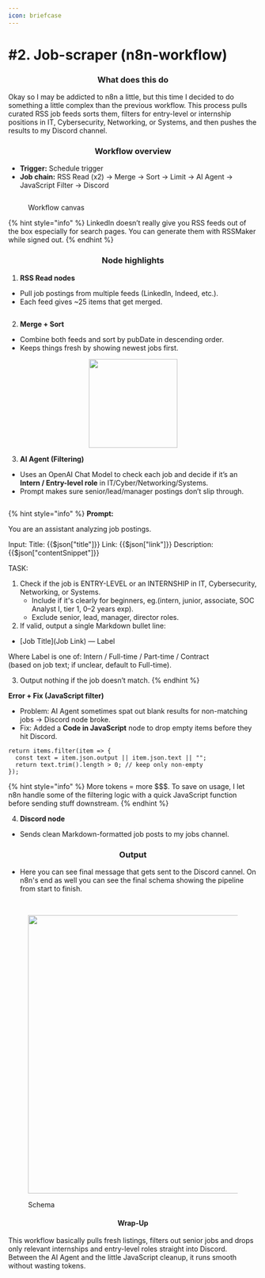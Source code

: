```yaml
---
icon: briefcase
---
```


# #2. Job-scraper (n8n-workflow)

<h3 align="center">What does this do</h3>

Okay so I may be addicted to n8n a little, but this time I decided to do something a little complex than the previous workflow. This process pulls curated RSS job feeds sorts them, filters for entry-level or internship positions in IT, Cybersecurity, Networking, or Systems, and then pushes the results to my Discord channel.



<h3 align="center">Workflow overview</h3>

* **Trigger:** Schedule trigger
* **Job chain:** RSS Read (x2) → Merge → Sort → Limit → AI Agent → JavaScript Filter → Discord

<figure><img src="../../.gitbook/assets/4e1c88bc-db7d-4252-9c73-ef5b437c9b9e.png" alt=""><figcaption><p>Workflow canvas</p></figcaption></figure>

{% hint style="info" %}
LinkedIn doesn’t really give you RSS feeds out of the box especially for search pages. You can generate them with RSSMaker while signed out.
{% endhint %}



<h3 align="center">Node highlights</h3>

1. **RSS Read nodes**

* Pull job postings from multiple feeds (LinkedIn, Indeed, etc.).
* Each feed gives \~25 items that get merged.

<figure><img src="../../.gitbook/assets/f18c1fd8-a669-4886-b200-848902df0d05.png" alt=""><figcaption></figcaption></figure>

2. **Merge + Sort**

* Combine both feeds and sort by pubDate in descending order.
* Keeps things fresh by showing newest jobs first.

<div align="center" data-full-width="true"><figure><img src="../../.gitbook/assets/3f333013-7822-49ce-857b-baab466c0390.png" alt="" width="179"><figcaption></figcaption></figure></div>

3. **AI Agent (Filtering)**

* Uses an OpenAI Chat Model to check each job and decide if it’s an **Intern / Entry-level role** in IT/Cyber/Networking/Systems.
* Prompt makes sure senior/lead/manager postings don’t slip through.

<figure><img src="../../.gitbook/assets/229b8814-b722-4015-94d3-00c9da411add (1).png" alt=""><figcaption></figcaption></figure>

{% hint style="info" %}
**Prompt:**&#x20;

You are an assistant analyzing job postings.

Input: Title: \{{$json\["title"]\}} Link: \{{$json\["link"]\}} Description: \{{$json\["contentSnippet"]\}}

TASK:

1. Check if the job is ENTRY-LEVEL or an INTERNSHIP in IT, Cybersecurity, Networking, or Systems.
   * Include if it's clearly for beginners, eg.(intern, junior, associate, SOC Analyst I, tier 1, 0–2 years exp).
   * Exclude senior, lead, manager, director roles.
2. If valid, output a single Markdown bullet line:

* \[Job Title]\(Job Link) — Label

Where Label is one of: Intern / Full-time / Part-time / Contract\
(based on job text; if unclear, default to Full-time).

3. Output nothing if the job doesn’t match.
{% endhint %}

**Error + Fix (JavaScript filter)**

* Problem: AI Agent sometimes spat out blank results for non-matching jobs → Discord node broke.
* Fix: Added a **Code in JavaScript** node to drop empty items before they hit Discord.

```
return items.filter(item => {
  const text = item.json.output || item.json.text || "";
  return text.trim().length > 0; // keep only non-empty
});
```

{% hint style="info" %}
More tokens = more \$$$. To save on usage, I let n8n handle some of the filtering logic with a quick JavaScript function before sending stuff downstream.
{% endhint %}

4. **Discord node**

* Sends clean Markdown-formatted job posts to my jobs channel.



<h3 align="center">Output</h3>

* Here you can see final message that gets sent to the Discord cannel. On n8n's end as well you can see the final schema showing the pipeline from start to finish.&#x20;

<p align="center"> <img src="../../.gitbook/assets/image.png" alt=""> <img src="../../.gitbook/assets/FF90F71C-6F99-4D9E-BF00-39F34A7B13C8 (1).jpeg" alt=""></p>

<figure><img src="../../.gitbook/assets/Screenshot 2025-09-16 174625.png" alt="" width="561"><figcaption><p>Schema</p></figcaption></figure>

<h4 align="center">Wrap-Up</h4>

This workflow basically pulls fresh listings, filters out senior jobs and drops only relevant internships and entry-level roles straight into Discord. Between the AI Agent and the little JavaScript cleanup, it runs smooth without wasting tokens.&#x20;

